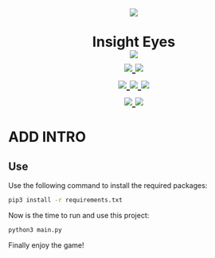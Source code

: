 <h1 align=center>
    <img src="https://media.giphy.com/media/QVQ02uuoQIpKo/giphy.gif" />
    <br />
    <br />
    Insight Eyes
    <br />
    <a href="https://github.com/d0t0n10n/Insight-Eyes">
        <img src="https://badges.frapsoft.com/os/v3/open-source.svg?v=103" />
    </a>
    <br />
    <a href="https://github.com/Naereen?tab=followers">
        <img src="https://img.shields.io/github/followers/d0t0n10n.svg?style=social&label=Follow&maxAge=2592000" />
    </a>
    <a href="https://github.com/d0t0n10n/Insight-Eyes/blob/master/License">
        <img src="https://img.shields.io/github/license/d0t0n10n/Insight-Eyes.svg" />
    </a>
    <br />
    <a href="https://GitHub.com/d0t0n10n/Insight-Eyes/watchers/">
        <img src="https://img.shields.io/github/watchers/d0t0n10n/Insight-Eyes.svg?style=social&label=Watch&maxAge=2592000" />
    </a>
    <a href="https://GitHub.com/d0t0n10n/Insight-Eyes/stargazers/">
        <img src="https://img.shields.io/github/stars/d0t0n10n/Insight-Eyes.svg?style=social&label=Star&maxAge=2592000" />
    </a>
    <a href="https://GitHub.com/d0t0n10n/Insight-Eyes/network/">
        <img src="https://img.shields.io/github/forks/d0t0n10n/Insight-Eyes.svg?style=social&label=Fork&maxAge=2592000" />
    </a>
    <br />
    <a href="https://python.org">
        <img src="https://img.shields.io/badge/Python-3776AB?style=flat&logo=python&logoColor=white" />
    </a>
    <a href="https://open.vscode.dev/d0t0n10n/Insight-Eyes">
        <img src="https://open.vscode.dev/badges/open-in-vscode.svg" />
    </a>
</h1>

# ADD INTRO

## Use

Use the following command to install the required packages:
```bash
pip3 install -r requirements.txt
```

Now is the time to run and use this project:
```bash
python3 main.py
```

Finally enjoy the game!
